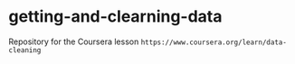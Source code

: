 # getting-and-clearning-data
Repository for the Coursera lesson `https://www.coursera.org/learn/data-cleaning`
